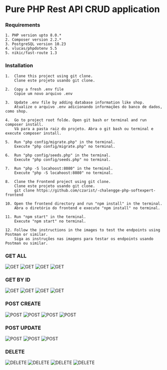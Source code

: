 # Pure PHP Rest API CRUD application  

### Requirements

    1. PHP version upto 8.0.*    
    2. Composer version 2.2.*   
    3. PostgreSQL version 10.23 
    4. vlucas/phpdotenv 5.5
    5. nikic/fast-route 1.3 

### Installation

    1.  Clone this project using git clone. 
        Clone este projeto usando git clone.

    2.  Copy a fresh .env file
        Copie um novo arquivo .env

    3.  Update .env file by adding database information like shop.  
        Atualize o arquivo .env adicionando informações do banco de dados, como shop.

    4.  Go to project root folde. Open git bash or terminal and run composer install. 
        Vá para a pasta raiz do projeto. Abra o git bash ou terminal e execute composer install.

    5.  Run "php config/migrate.php" in the terminal.
        Execute "php config/migrate.php" no terminal.

    6.  Run "php config/seeds.php" in the terminal.   
        Execute "php config/seeds.php" no terminal.

    7.  Run "php -S locahoost:8080" in the terminal.
        Execute "php -S locahoost:8080" no terminal.    

    8.  Clone the Frontend project using git clone.     
        Clone este projeto usando git clone.
        git clone https://github.com/czarist/-chalengge-php-softexpert-frontend

    10. Open the frontend directory and run "npm install" in the terminal. 
        Abra o diretório do frontend e execute "npm install" no terminal.

    11. Run "npm start" in the terminal.
        Execute "npm start" no terminal.

    12. Follow the instructions in the images to test the endpoints using Postman or similar.
        Siga as instruções nas imagens para testar os endpoints usando Postman ou similar.

### GET ALL
![GET](readme/img/GETALL1.png)
![GET](readme/img/GETALL2.png)
![GET](readme/img/GETALL3.png)
![GET](readme/img/GETALL4.png)

### GET BY ID
![GET](readme/img/GETBYID1.png)
![GET](readme/img/GETBYID2.png)
![GET](readme/img/GETBYID3.png)
![GET](readme/img/GETBYID4.png)
### POST CREATE 
![POST](readme/img/POSTCREAT1.png)
![POST](readme/img/POSTCREAT2.png)
![POST](readme/img/POSTCREAT3.png)
![POST](readme/img/POSTCREAT4.png)

### POST UPDATE 
![POST](readme/img/POSTUPDATE1.png)
![POST](readme/img/POSTUPDATE2.png)
![POST](readme/img/POSTUPDATE3.png)

### DELETE 
![DELETE](readme/img/DELETE1.png)
![DELETE](readme/img/DELETE2.png)
![DELETE](readme/img/DELETE3.png)
![DELETE](readme/img/DELETE4.png)



